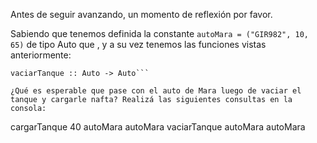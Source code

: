 Antes de seguir avanzando, un momento de reflexión por favor.

Sabiendo que tenemos definida la constante `autoMara = ("GIR982", 10, 65)` de tipo Auto que , y a su vez tenemos las funciones vistas anteriormente:

```cargarTanque :: Int -> Auto -> Auto
vaciarTanque :: Auto -> Auto```

¿Qué es esperable que pase con el auto de Mara luego de vaciar el tanque y cargarle nafta? Realizá las siguientes consultas en la consola:

```
cargarTanque 40 autoMara
autoMara
vaciarTanque autoMara
autoMara
```